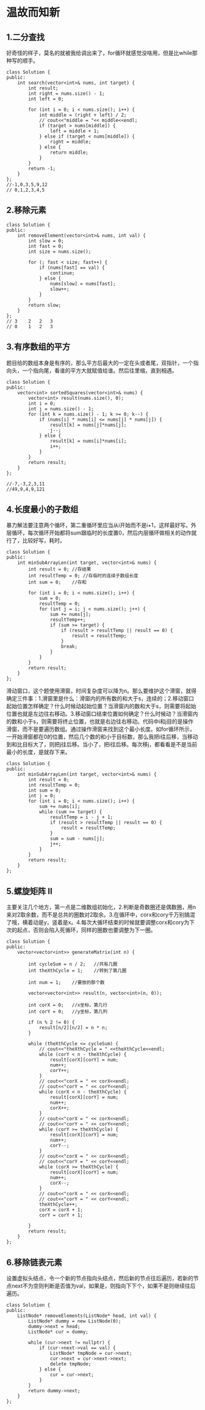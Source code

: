 # 温故而知新

## 1.二分查找

好奇怪的样子，莫名的就被我给调出来了，for循环就感觉没啥用，但是比while那种写的顺手。

```
class Solution {
public:
    int search(vector<int>& nums, int target) {
        int result;
        int right = nums.size() - 1;
        int left = 0;
        
        for (int i = 0; i < nums.size(); i++) {
            int middle = (right + left) / 2;
            // cout<<"middle = "<< middle<<endl;
            if (target > nums[middle]) {
                left = middle + 1;
            } else if (target < nums[middle]) {
                right = middle;
            } else {
                return middle;
            }
        }
        return -1;
    }
};
//-1,0,3,5,9,12
// 0,1,2,3,4,5
```

## 2.移除元素

```
class Solution {
public:
    int removeElement(vector<int>& nums, int val) {
        int slow = 0;
        int fast = 0;
        int size = nums.size();

        for (; fast < size; fast++) {
            if (nums[fast] == val) {
                continue;
            } else {
                nums[slow] = nums[fast];
                slow++;
            }
        }
        return slow;
    }
};
// 3    2   2   3
// 0    1   2   3
```

## 3.有序数组的平方

题目给的数组本身是有序的，那么平方后最大的一定在头或者尾，双指针，一个指向头，一个指向尾，看谁的平方大就赋值给谁。然后往里缩，直到相遇。
```
class Solution {
public:
    vector<int> sortedSquares(vector<int>& nums) {
        vector<int> result(nums.size(), 0);
        int i = 0;
        int j = nums.size() - 1;
        for (int k = nums.size() - 1; k >= 0; k--) {
            if (nums[i] * nums[i] <= nums[j] * nums[j]) {
                result[k] = nums[j]*nums[j];
                j--;
            } else {
                result[k] = nums[i]*nums[i];
                i++;
            }
        }
        return result;
    }
};

//-7,-3,2,3,11
//49,9,4,9,121
```

## 4.长度最小的子数组

暴力解法要注意两个循环，第二重循环里应当从i开始而不是i+1，这样最好写。外层循环，每次循环开始都将sum跟临时的长度置0，然后内层循环做相关的动作就行了，比较好写，耗时。

```
class Solution {
public:
    int minSubArrayLen(int target, vector<int>& nums) {
        int result = 0; //存结果
        int resultTemp = 0; //存临时的连续子数组长度
        int sum = 0;    //存和

        for (int i = 0; i < nums.size(); i++) {
            sum = 0;
            resultTemp = 0;
            for (int j = i; j < nums.size(); j++) {
                sum += nums[j];
                resultTemp++;
                if (sum >= target) {
                    if (result > resultTemp || result == 0) {
                        result = resultTemp;
                    }
                    break;
                }
            }
        }
        return result;
    }
};
```

滑动窗口，这个题使用滑窗，时间复杂度可以降为n。那么要维护这个滑窗，就得确定三件事：1.滑窗里是什么：滑窗内的所有数的和大于s，连续的；2.移动窗口起始位置怎样确定？什么时候动起始位置？当滑窗内的数和大于s，则需要将起始位置也就是左边往右移动。3.移动窗口结束位置如何确定？什么时候动？当滑窗内的数和小于s，则需要将终止位置，也就是右边往右移动。代码中i和j目的是操作滑窗，而不是要遍历数组。通过操作滑窗来找到这个最小长度。如for循环所示，一开始滑窗都在0的位置，然后几个数的和小于目标数，那么我把i往后移，当移动到和比目标大了，则把j往后移。当小了，把i往后移。每次移j，都看看是不是当前最小的长度，是就存下来。

```
class Solution {
public:
    int minSubArrayLen(int target, vector<int>& nums) {
        int result = 0;
        int resultTemp = 0;
        int sum = 0;
        int j = 0;
        for (int i = 0; i < nums.size(); i++) {
            sum += nums[i];
            while (sum >= target) {
                resultTemp = i - j + 1;
                if (result > resultTemp || result == 0) {
                    result = resultTemp;
                }
                sum = sum - nums[j];
                j++;
            }
        }
        return result;
    }
};
```

## 5.螺旋矩阵 II

主要关注几个地方，第一点是二维数组初始化，2.判断是奇数圈还是偶数圈，用n来对2取余数，而不是总共的圈数对2取余。3.在循环中，corx和cory千万别搞混了哦，横着动是y，竖着是x。4.每次大循环结束的时候就要调整corx和cory为下次的起点，否则会陷入死循环，同样的圈数也要调整为下一圈。

```
class Solution {
public:
    vector<vector<int>> generateMatrix(int n) {
        
        int cycleSum = n / 2;   //共有几圈
        int theXthCycle = 1;    //转到了第几圈

        int num = 1;    //要放的那个数

        vector<vector<int>> result(n, vector<int>(n, 0));

        int corX = 0;   //x坐标，第几行
        int corY = 0;   //y坐标，第几列

        if (n % 2 != 0) {
            result[n/2][n/2] = n * n;
        }

        while (theXthCycle <= cycleSum) {
            // cout<<"theXthCycle = " <<theXthCycle<<endl;
            while (corY < n - theXthCycle) {
                result[corX][corY] = num;
                num++;
                corY++;
            }
            // cout<<"corX = " << corX<<endl;
            // cout<<"corY = " << corY<<endl;
            while (corX < n - theXthCycle) {
                result[corX][corY] = num;
                num++;
                corX++;
            }
            // cout<<"corX = " << corX<<endl;
            // cout<<"corY = " << corY<<endl;
            while (corY >= theXthCycle) {
                result[corX][corY] = num;
                num++;
                corY--;
            }
            // cout<<"corX = " << corX<<endl;
            // cout<<"corY = " << corY<<endl;
            while (corX >= theXthCycle) {
                result[corX][corY] = num;
                num++;
                corX--;
            }
            // cout<<"corX = " << corX<<endl;
            // cout<<"corY = " << corY<<endl;
            theXthCycle++;
            corX = corX + 1;
            corY = corY + 1;
            
        }
        return result;
    }
};
```

## 6.移除链表元素

设置虚拟头结点，令一个新的节点指向头结点，然后新的节点往后遍历，若新的节点next不为空则判断是否值为val，如果是，则指向下下个，如果不是则继续往后遍历。

```
class Solution {
public:
    ListNode* removeElements(ListNode* head, int val) {
        ListNode* dummy = new ListNode(0);
        dummy->next = head;
        ListNode* cur = dummy;

        while (cur->next != nullptr) {
            if (cur->next->val == val) {
                ListNode* tmpNode = cur->next;
                cur->next = cur->next->next;
                delete tmpNode;
            } else {
                cur = cur->next;
            }
        }
        return dummy->next;
    }
};
```
